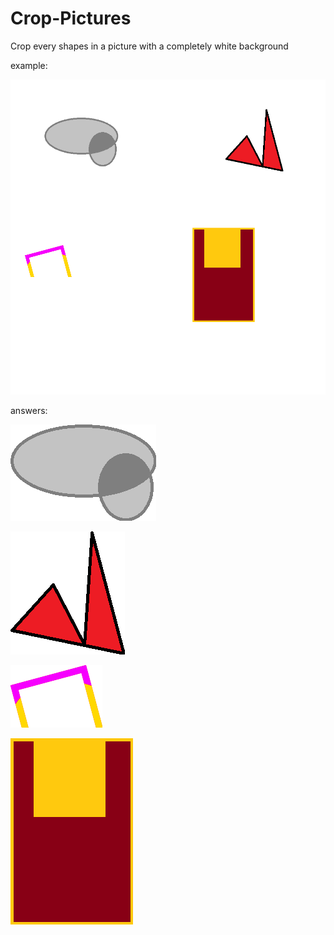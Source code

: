 # Crop-Pictures
Crop every shapes in a picture with a completely white background


example:

![alt text](https://github.com/A30Z/Crop-Pictures/blob/main/pictures/example.bmp)

answers:

![alt text](https://github.com/A30Z/Crop-Pictures/blob/main/pictures/ans1.bmp)




![alt text](https://github.com/A30Z/Crop-Pictures/blob/main/pictures/ans2.bmp)




![alt text](https://github.com/A30Z/Crop-Pictures/blob/main/pictures/ans3.bmp)



![alt text](https://github.com/A30Z/Crop-Pictures/blob/main/pictures/ans4.bmp)
